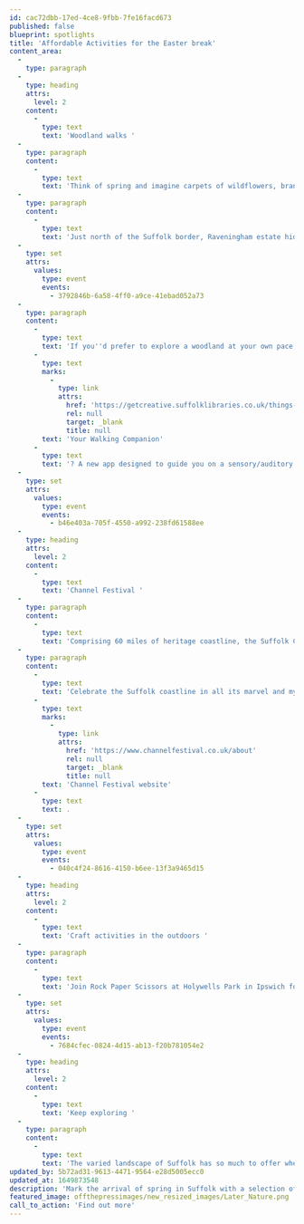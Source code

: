 ```yaml
---
id: cac72dbb-17ed-4ce8-9fbb-7fe16facd673
published: false
blueprint: spotlights
title: 'Affordable Activities for the Easter break'
content_area:
  -
    type: paragraph
  -
    type: heading
    attrs:
      level: 2
    content:
      -
        type: text
        text: 'Woodland walks '
  -
    type: paragraph
    content:
      -
        type: text
        text: 'Think of spring and imagine carpets of wildflowers, branches dripping with blossom and the sweet sound of birds singing, so it''s no surprise that woodland walks are popular at this time of year! In the East of England, we are spoilt with plenty of free and easy to access woodland spaces but if you''d like to add a little more creativity to your walk then take a look at the activities listed below.'
  -
    type: paragraph
    content:
      -
        type: text
        text: 'Just north of the Suffolk border, Raveningham estate hides a woodland walk filled with wonders, including art, film, music and poetry. Enjoy the walk at dusk, to make the most of the lights that guide the way. Please be aware, unless you live close to the venue. you will need a car to get there but parking is free. '
  -
    type: set
    attrs:
      values:
        type: event
        events:
          - 3792846b-6a58-4ff0-a9ce-41ebad052a73
  -
    type: paragraph
    content:
      -
        type: text
        text: 'If you''d prefer to explore a woodland at your own pace, and in daylight, then why not try '
      -
        type: text
        marks:
          -
            type: link
            attrs:
              href: 'https://getcreative.suffolklibraries.co.uk/things-to-do/your-walking-companion'
              rel: null
              target: _blank
              title: null
        text: 'Your Walking Companion'
      -
        type: text
        text: '? A new app designed to guide you on a sensory/auditory adventure through Brandon Country Park.'
  -
    type: set
    attrs:
      values:
        type: event
        events:
          - b46e403a-705f-4550-a992-238fd61588ee
  -
    type: heading
    attrs:
      level: 2
    content:
      -
        type: text
        text: 'Channel Festival '
  -
    type: paragraph
    content:
      -
        type: text
        text: 'Comprising 60 miles of heritage coastline, the Suffolk Coast is the jewel in our county''s crown whatever the season, however clearer skies makes the seaside even more appealing. '
  -
    type: paragraph
    content:
      -
        type: text
        text: 'Celebrate the Suffolk coastline in all its marvel and mystery with the new Channel Festival, brought about by Pier Projects. From 15 to 20 of March, the new free festival will run a creative programme of activity exploring open water. For a list of all activity, visit the official '
      -
        type: text
        marks:
          -
            type: link
            attrs:
              href: 'https://www.channelfestival.co.uk/about'
              rel: null
              target: _blank
              title: null
        text: 'Channel Festival website'
      -
        type: text
        text: .
  -
    type: set
    attrs:
      values:
        type: event
        events:
          - 040c4f24-8616-4150-b6ee-13f3a9465d15
  -
    type: heading
    attrs:
      level: 2
    content:
      -
        type: text
        text: 'Craft activities in the outdoors '
  -
    type: paragraph
    content:
      -
        type: text
        text: 'Join Rock Paper Scissors at Holywells Park in Ipswich for their Rock Paper Grow event where you and your family can get creative in the outdoors. Using the natural environment of the park as inspiration, this free workshop for families will consist of weaving, wind sock making, nature printing on fabric and seed bomb making.'
  -
    type: set
    attrs:
      values:
        type: event
        events:
          - 7684cfec-0824-4d15-ab13-f20b781054e2
  -
    type: heading
    attrs:
      level: 2
    content:
      -
        type: text
        text: 'Keep exploring '
  -
    type: paragraph
    content:
      -
        type: text
        text: 'The varied landscape of Suffolk has so much to offer when it comes to exploring the outdoors. Keep an the eye on the Let''s Get Creative website for more activities happening in outside venues or with a natural theme. Just click on our ''nature'' category tag on the right hand side of the home page to discover more and more events happening across East Anglia. '
updated_by: 5b72ad31-9613-4471-9564-e28d5005ecc0
updated_at: 1649873548
description: 'Mark the arrival of spring in Suffolk with a selection of creative outings into the outdoors. Across the county, discover magical, woodland Lumiere walks, exploratory ocean workshops and craft activities in local parks.'
featured_image: offthepressimages/new_resized_images/Later_Nature.png
call_to_action: 'Find out more'
---
```


